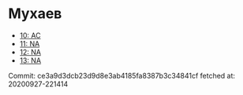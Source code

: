 # Мухаев
- [10: AC](10.md)
- [11: NA](11.md)
- [12: NA](12.md)
- [13: NA](13.md)

Commit: ce3a9d3dcb23d9d8e3ab4185fa8387b3c34841cf
 fetched at: 20200927-221414
